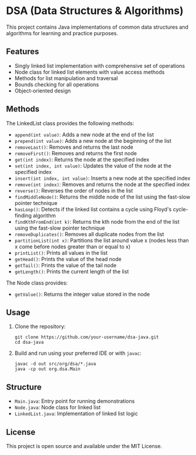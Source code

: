 # DSA (Data Structures & Algorithms)

This project contains Java implementations of common data structures and algorithms for learning and practice purposes.

## Features

- Singly linked list implementation with comprehensive set of operations
- Node class for linked list elements with value access methods
- Methods for list manipulation and traversal
- Bounds checking for all operations
- Object-oriented design

## Methods

The LinkedList class provides the following methods:

- `append(int value)`: Adds a new node at the end of the list
- `prepend(int value)`: Adds a new node at the beginning of the list
- `removeLast()`: Removes and returns the last node
- `removeFirst()`: Removes and returns the first node
- `get(int index)`: Returns the node at the specified index
- `set(int index, int value)`: Updates the value of the node at the specified index
- `insert(int index, int value)`: Inserts a new node at the specified index
- `remove(int index)`: Removes and returns the node at the specified index
- `reverse()`: Reverses the order of nodes in the list
- `findMiddleNode()`: Returns the middle node of the list using the fast-slow pointer technique
- `hasLoop()`: Detects if the linked list contains a cycle using Floyd's cycle-finding algorithm
- `findKthFromEnd(int k)`: Returns the kth node from the end of the list using the fast-slow pointer technique
- `removeDuplicates()`: Removes all duplicate nodes from the list
- `partitionList(int x)`: Partitions the list around value x (nodes less than x come before nodes greater than or equal to x)
- `printList()`: Prints all values in the list
- `getHead()`: Prints the value of the head node
- `getTail()`: Prints the value of the tail node
- `getLength()`: Prints the current length of the list

The Node class provides:
- `getValue()`: Returns the integer value stored in the node

## Usage

1. Clone the repository:
   ```
   git clone https://github.com/your-username/dsa-java.git
   cd dsa-java
   ```

2. Build and run using your preferred IDE or with `javac`:
   ```
   javac -d out src/org/dsa/*.java
   java -cp out org.dsa.Main
   ```

## Structure

- `Main.java`: Entry point for running demonstrations
- `Node.java`: Node class for linked list
- `LinkedList.java`: Implementation of linked list logic

## License

This project is open source and available under the MIT License.
